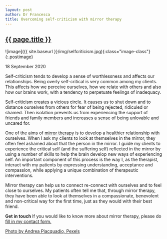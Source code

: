 ```yaml
---
layout: post
author: Dr Francesca
title: Overcoming self-criticism with mirror therapy
---
```

 
 <h2 class="postheader"><a href="{{ site.baseurl }}{{ page.url }}">{{ page.title }}</a></h2>


![image]({{ site.baseurl }}/img/selfcriticism.jpg){:class="image-class"}{:.postimage}

<p class="blogdate">18 September 2020</p>


Self-criticism tends to develop a sense of worthlessness and affects our relationships. Being overly self-critical is very common among my clients. This affects how we perceive ourselves, how we relate with others and also how our  brains work, with a tendency to perpetuate feelings of inadequacy.

Self-criticism creates a vicious circle. It causes us to shut down and to distance ourselves from others for fear of being rejected, ridiculed or shamed. Then isolation prevents us from experiencing the support of friends and family members and increases a sense of being unlovable and uncared for.

One of the aims of <a href="https://drfrancesca.co.uk/2020/05/25/Try-mirror-therapy.html">mirror therapy</a> is to develop a healthier relationship with ourselves. When I ask my clients to look at themselves in the mirror, they often feel ashamed about that the person in the mirror. I guide my clients to experience the critical self (and the suffering self) reflected in the mirror by using a number of skills to help the brain develop new ways of experiencing self. An important component of this process is the way I, as the therapist, interact with my patients by expressing understanding, acceptance and compassion, while applying a unique combination of therapeutic interventions.

Mirror therapy can help us to connect re-connect with ourselves and to feel close to ourselves. My patients often tell me that, through mirror therapy, they have been able to look at themselves in a compassionate, benevolent and non-critical way for the first time, just as they would with their best friend.



<strong>Get in touch</strong>
If you would like to know more about mirror therapy, please do <a href="https://drfrancesca.co.uk/contact">fill in my contact form.</a>


<a href="https://www.pexels.com/photo/photo-of-woman-looking-at-the-mirror-774866/?utm_content=attributionCopyText&utm_medium=referral&utm_source=pexels">Photo by Andrea Piacquadio, Pexels</a>



<br>
<div class="sharethis-inline-share-buttons"></div>
<br>
